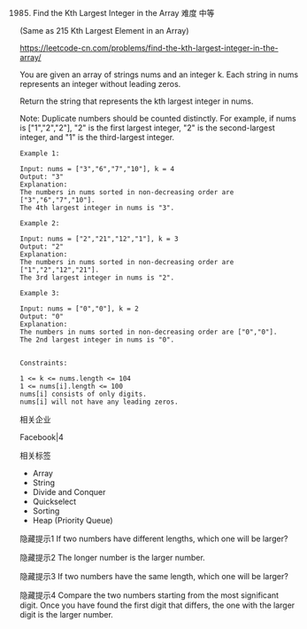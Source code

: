 1985. Find the Kth Largest Integer in the Array
难度
中等

(Same as 215 Kth Largest Element in an Array)

https://leetcode-cn.com/problems/find-the-kth-largest-integer-in-the-array/


You are given an array of strings nums and an integer k. Each string in nums represents an integer without leading zeros.

Return the string that represents the kth largest integer in nums.

Note: Duplicate numbers should be counted distinctly. For example, if nums is ["1","2","2"], "2" is the first largest integer, "2" is the second-largest integer, and "1" is the third-largest integer.

 
```
Example 1:

Input: nums = ["3","6","7","10"], k = 4
Output: "3"
Explanation:
The numbers in nums sorted in non-decreasing order are ["3","6","7","10"].
The 4th largest integer in nums is "3".

Example 2:

Input: nums = ["2","21","12","1"], k = 3
Output: "2"
Explanation:
The numbers in nums sorted in non-decreasing order are ["1","2","12","21"].
The 3rd largest integer in nums is "2".

Example 3:

Input: nums = ["0","0"], k = 2
Output: "0"
Explanation:
The numbers in nums sorted in non-decreasing order are ["0","0"].
The 2nd largest integer in nums is "0".
 

Constraints:

1 <= k <= nums.length <= 104
1 <= nums[i].length <= 100
nums[i] consists of only digits.
nums[i] will not have any leading zeros.
```


相关企业

Facebook|4

相关标签
- Array
- String
- Divide and Conquer
- Quickselect
- Sorting
- Heap (Priority Queue)

隐藏提示1
If two numbers have different lengths, which one will be larger?

隐藏提示2
The longer number is the larger number.

隐藏提示3
If two numbers have the same length, which one will be larger?

隐藏提示4
Compare the two numbers starting from the most significant digit. Once you have found the first digit that differs, the one with the larger digit is the larger number.


